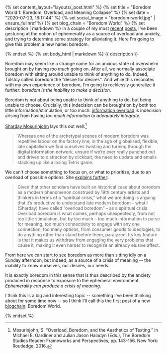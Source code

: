 {% set content_layout="layouts/_post.html" %}
{% set title = "Boredom World 1: Boredom, Overload, and Meaning Collapse" %}
{% set date = "2020-07-23, 18:17:44" %}
{% set social_image = "boredom-world.jpg" | ensure_fullhref %}
{% set blog_chain = "Boredom World" %}
{% set description | markdown %}
In a couple of my most [recent][web-service] [posts][bus-ticket], I've been gesturing at the notion of ephemerality as a source of overload and anxiety, and trying to determine some strategy for alleviating it. Here I'm going to give this problem a new name: boredom.

[web-service]: https://jpeoples.github.io/blog/2019/11/service-anxiety-information-overload/
[bus-ticket]: https://jpeoples.github.io/blog/2019/12/ephemerality-bus-ticket-theory-of-genius/

{% endset %}
{% set body_html | markdown %}
{{ description }}

Boredom may seem like a strange name for an anxious state of overwhelm brought on by having _too much_ going on. After all, we normally associate boredom with sitting around unable to think of anything to do. Indeed, Tolstoy called boredom the "desire for desires". And while this resonates with my own experience of boredom, I'm going to recklessly generalize it further: _boredom is the inability to make a decision_.

Boredom is not about being unable to think of anything to do, but being unable to choose. Crucially, this indecision can be brought on by both too little information/stimulation, or too much: [information overload][wiki-info-overload] is indecision arising from having _too much information to adequately integrate_.

[wiki-info-overload]: https://en.wikipedia.org/wiki/Information_overload

[Sharday Mosurinjohn][sharday] lays this out well:[^1]

> Whereas one of the archetypal scenes of modern boredom was repetitive labour on the factory line, in the age of globalised, flexible, late capitalism we find ourselves twisting and turning through the digital information network, unsure if we’re ever really punched out and driven to distraction by clickbait, the need to update and emails stacking up like a losing Tetris game. 

[sharday]: https://www.queensu.ca/religion/people/faculty/sharday-c-mosurinjohn
[^1]: Mosurinjohn, S. “Overload, Boredom, and the Aesthetics of Texting.” In Michael E. Gardiner and Julian Jason Haladyn (Eds.), The Boredom Studies Reader: Frameworks and Perspectives, pp. 143-156. New York: Routledge, 2016.



We can't choose something to focus on, or what to prioritize, due to an overload of possible options. She [explains further][for-boredom-about]:

> Given that other scholars have built an historical case about boredom as a modern phenomenon construed by 19th century artists and thinkers in terms of a “spiritual crisis,” what we are doing is arguing that it’s productive to understand late modern boredom – what I (Sharday) have called “overload boredom” – as a spiritual crisis. Overload boredom is what comes, perhaps unexpectedly, from not too little stimulation, but by too much – too much information to parse for meaning, too much connectivity to engage with any one connection, too many options, from consumer goods to ideologies, to do anything other than stand before them, paralyzed. Its key feature is that it makes us withdraw from engaging the very problems that cause it, making it even harder to recognize an already elusive affect.

[for-boredom-about]: http://forboredom.com/about-the-project/

From here we can start to see boredom as more than sitting idly on a Sunday afternoon, but indeed, as a source of a crisis of meaning -- the inability to know ourselves, our desires, our needs.

It is exactly boredom in this sense that is thus described by the anxiety produced in response to exposure to the ephemeral environment. _Ephemerality can produce a crisis of meaning_.

I think this is a big and interesting topic -- something I've been thinking about for some time now -- so I think I'll call this the first post of a new [blogchain][blog-chain]: Boredom World.

[blog-chain]: https://tomcritchlow.com/2019/07/17/blogchains/
{% endset %}
